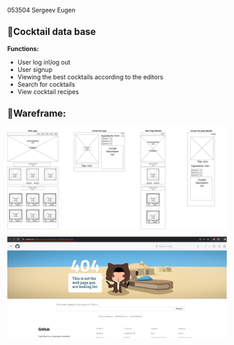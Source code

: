 053504 Sergeev Eugen
## 🔻**Cocktail data base**

**Functions:**
* User log in\log out
* User signup
* Viewing the best cocktails according to the editors
* Search for cocktails
* View cocktail recipes


## 🔻**Wareframe:**


![Image alt](https://github.com/evilgeniy/mdkursa4/blob/main/Wireframe.png)

![Image alt](https://github.com/evilgeniy/Photo/blob/main/not_my_photo/11.png?raw=true)
